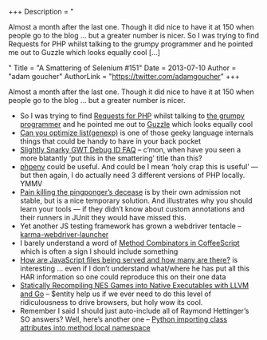 +++
Description = "<p>Almost a month after the last one. Though it did nice to have it at 150 when people go to the blog … but a greater number is nicer. So I was trying to find Requests for PHP whilst talking to the grumpy programmer and he pointed me out to Guzzle which looks equally cool […]</p>"
Title = "A Smattering of Selenium #151"
Date = 2013-07-10
Author = "adam goucher"
AuthorLink = "https://twitter.com/adamgoucher"
+++

<p>Almost a month after the last one. Though it did nice to have it at 150 when people go to the blog &#8230; but a greater number is nicer.</p>
<ul>
<li>So I was trying to find <a href="http://requests.ryanmccue.info/">Requests for PHP</a> whilst talking to <a href="http://grumpy-phpunit.com/">the grumpy programmer</a> and he pointed me out to <a href="http://guzzlephp.org/index.html">Guzzle</a> which looks equally cool</li>
<li><a href="http://stupidpythonideas.blogspot.com.au/2013/06/can-you-optimize-listgenexp.html">Can you optimize list(genexp)</a> is one of those geeky language internals things that could be handy to have in your back pocket</li>
<li><a href="http://simplythetest.tumblr.com/post/54558598766/slightly-snarky-gwt-debug-id-faq">Slightly Snarky GWT Debug ID FAQ</a> &#8211; c&#8217;mon, when have you seen a more blatantly &#8216;put this in the smattering&#8217; title than this?</li>
<li><a href="https://github.com/CHH/phpenv">phpenv</a> could be useful. And could be I mean &#8216;holy crap this is useful&#8217; &#8212; but then again, I do actually need 3 different versions of PHP locally. YMMV</li>
<li><a href="http://oneandonemakesthreeright.blogspot.be/2013/06/pain-killing-pingpongers-decease.html">Pain killing the pingponger&#8217;s decease</a> is by their own admission not stable, but is a nice temporary solution. And illustrates why you should learn your tools &#8212; if they didn&#8217;t know about custom annotations and their runners in JUnit they would have missed this.</li>
<li>Yet another JS testing framework has grown a webdriver tentacle &#8211; <a href="https://github.com/karma-runner/karma-webdriver-launcher">karma-webdriver-launcher</a></li>
<li>I barely understand a word of <a href="https://github.com/raganwald/homoiconic/blob/master/2012/08/method-decorators-and-combinators-in-coffeescript.md#method-combinators-in-coffeescript">Method Combinators in CoffeeScript</a> which is often a sign I should include something</li>
<li><a href="http://bigqueri.es/t/how-are-javascript-files-being-served-and-how-many-are-there/36">How are JavaScript files being served and how many are there?</a> is interesting &#8230; even if I don&#8217;t understand what/where he has put all this HAR information so one could reproduce this on their one data</li>
<li><a href="http://andrewkelley.me/post/jamulator.html">Statically Recompiling NES Games into Native Executables with LLVM and Go</a> &#8211; $entity help us if we ever need to do this level of ridiculousness to drive browsers, but holy wow its cool.</li>
<li>Remember I said I should just auto-include all of Raymond Hettinger&#8217;s SO answers? Well, here&#8217;s another one &#8211; <a href="http://stackoverflow.com/questions/17006127/python-importing-class-attributes-into-method-local-namespace/17006268#17006268">Python importing class attributes into method local namespace</a></li>
</ul>

